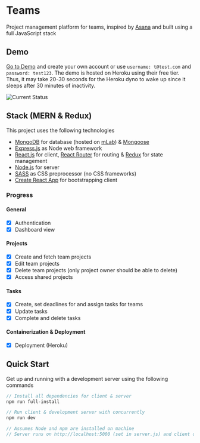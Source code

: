 # Teams

Project management platform for teams, inspired by [Asana](https://asana.com/) and built using a full JavaScript stack

## Demo

[Go to Demo](https://developerworkflow.herokuapp.com/) and create your own account or use `username: t@test.com` and `password: test123`. The demo is hosted on Heroku using their free tier. Thus, it may take 20-30 seconds for the Heroku dyno to wake up since it sleeps after 30 minutes of inactivity.

![Current Status](http://g.recordit.co/yx3oC8wmK3.gif)

## Stack (MERN & Redux)

This project uses the following technologies

- [MongoDB](https://www.mongodb.com/) for database (hosted on [mLab](https://mlab.com/)) & [Mongoose](https://mongoosejs.com/)
- [Express.js](http://expressjs.com/) as Node web framework
- [React.js](https://reactjs.org) for client, [React Router](https://reacttraining.com/react-router/) for routing & [Redux](https://redux.js.org/basics/usagewithreact) for state management
- [Node.js](https://nodejs.org/en/) for server
- [SASS](https://sass-lang.com/) as CSS preprocessor (no CSS frameworks)
- [Create React App](https://github.com/facebook/create-react-app) for bootstrapping client

### Progress

#### General

- [x] Authentication
- [x] Dashboard view

#### Projects

- [x] Create and fetch team projects
- [x] Edit team projects
- [x] Delete team projects (only project owner should be able to delete)
- [x] Access shared projects

#### Tasks

- [x] Create, set deadlines for and assign tasks for teams
- [x] Update tasks
- [x] Complete and delete tasks

#### Containerization & Deployment

- [x] Deployment (Heroku)

## Quick Start

Get up and running with a development server using the following commands

```javascript
// Install all dependencies for client & server
npm run full-install

// Run client & development server with concurrently
npm run dev

// Assumes Node and npm are installed on machine
// Server runs on http://localhost:5000 (set in server.js) and client on http://localhost:3000 (default for Create React App)
```
